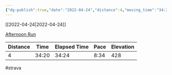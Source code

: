 ```yaml
---
{"dg-publish":true,"date":"2022-04-24","distance":4,"moving_time":"34:20","elapsed_time":"34:24","pace":"8:34","total_elevation_gain":428,"url":"https://www.strava.com/activities/7035961728","permalink":"/01-personal/strava/2022-04-24-afternoon-run/","dgPassFrontmatter":true}
---
```



[[2022-04-24\|2022-04-24]]

[Afternoon Run](https://www.strava.com/activities/7035961728)

| Distance | Time  | Elapsed Time | Pace | Elevation |
| -------- | ----- | ------------ | ---- | --------- |
| 4        | 34:20 | 34:24        | 8:34 | 428       |




#strava
